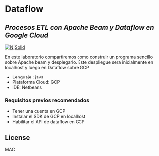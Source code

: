 # Dataflow
## _Procesos ETL con Apache Beam y Dataflow en Google Cloud_

[![N|Solid](https://beam.apache.org/images/beam_logo_navbar.png)](https://beam.apache.org/)


En este laboratorio compartiremos como construir un programa sencillo sobre Apache beam y desplegarlo.
Este despliegue sera inicialmente en localhost y luego en Dataflow sobre GCP

- Lenguaje : java
- Plataforma Cloud: GCP
- IDE: Netbeans

### Requisitos previos recomendados

- Tener una cuenta en GCP
- Instalar el SDK de GCP en localhost
- Habilitar el API de dataflow en GCP


## License

MAC